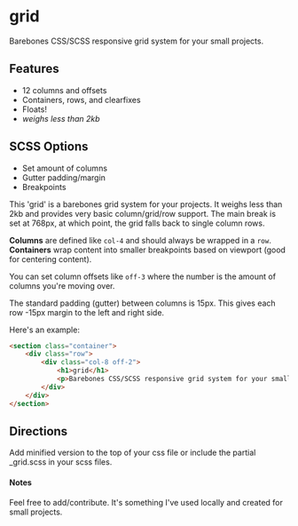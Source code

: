 # grid
Barebones CSS/SCSS responsive grid system for your small projects.

## Features ##
* 12 columns and offsets
* Containers, rows, and clearfixes
* Floats!
* _weighs less than 2kb_

## SCSS Options ##
* Set amount of columns
* Gutter padding/margin
* Breakpoints

This 'grid' is a barebones grid system for your projects. It weighs less than 2kb and provides very basic column/grid/row support.
The main break is set at 768px, at which point, the grid falls back to single column rows.

**Columns** are defined like `col-4` and should always be wrapped in a `row`. 
**Containers** wrap content into smaller breakpoints based on viewport (good for centering content).

You can set column offsets like `off-3` where the number is the amount of columns you're moving over.

The standard padding (gutter) between columns is 15px. This gives each row -15px margin to the left and right side.

Here's an example:

```html
<section class="container">
	<div class="row">
		<div class="col-8 off-2">
			<h1>grid</h1>
			<p>Barebones CSS/SCSS responsive grid system for your small projects.</p>
		</div>
	</div>
</section>
```

## Directions ##
Add minified version to the top of your css file or include the partial _grid.scss in your scss files.

#### Notes ####
Feel free to add/contribute. It's something I've used locally and created for small projects.